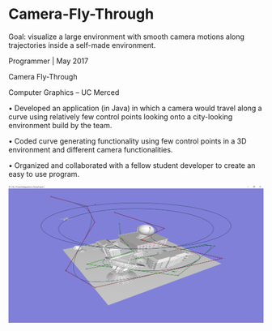 # Camera-Fly-Through
Goal: visualize a large environment with smooth camera motions along trajectories inside a self-made environment.


Programmer | May 2017

Camera Fly-Through

Computer Graphics – UC Merced

•	Developed an application (in Java) in which a camera would travel along a curve using relatively few control points looking onto a city-looking environment build by the team.

•	Coded curve generating functionality using few control points in a 3D environment and different camera functionalities.

•	Organized and collaborated with a fellow student developer to create an easy to use program. 

![Alt text](proj2_gallegos.png?raw=true "Optional Title")
